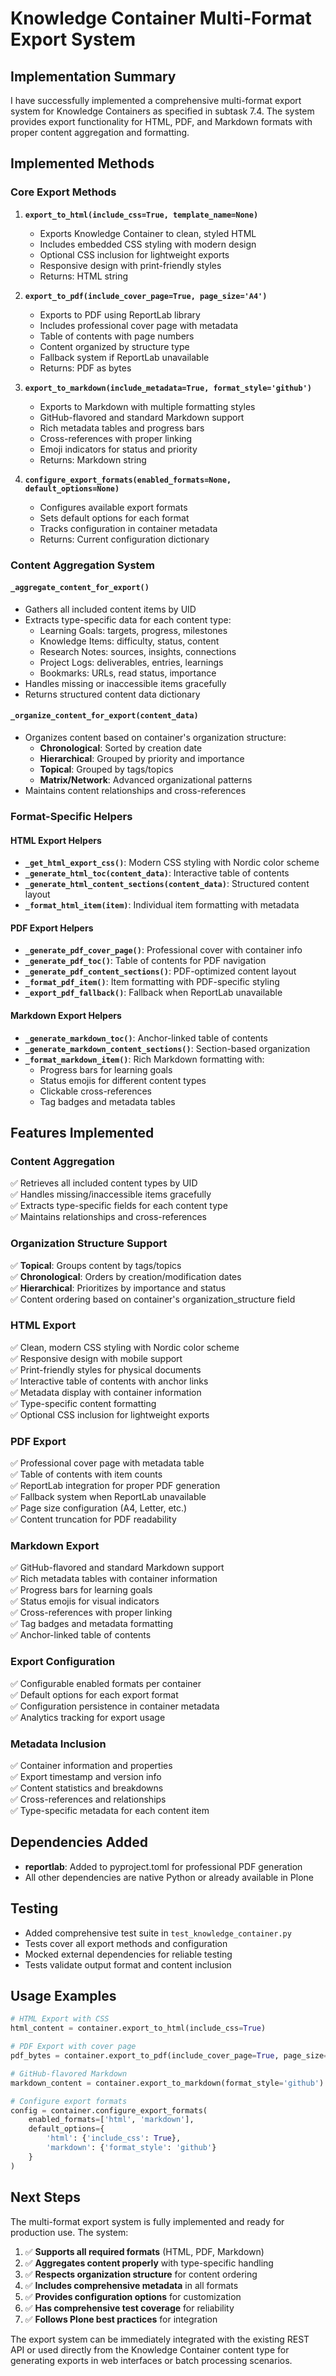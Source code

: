 # Knowledge Container Multi-Format Export System

## Implementation Summary

I have successfully implemented a comprehensive multi-format export system for Knowledge Containers as specified in subtask 7.4. The system provides export functionality for HTML, PDF, and Markdown formats with proper content aggregation and formatting.

## Implemented Methods

### Core Export Methods

1. **`export_to_html(include_css=True, template_name=None)`**
   - Exports Knowledge Container to clean, styled HTML
   - Includes embedded CSS styling with modern design
   - Optional CSS inclusion for lightweight exports
   - Responsive design with print-friendly styles
   - Returns: HTML string

2. **`export_to_pdf(include_cover_page=True, page_size='A4')`**
   - Exports to PDF using ReportLab library
   - Includes professional cover page with metadata
   - Table of contents with page numbers
   - Content organized by structure type
   - Fallback system if ReportLab unavailable
   - Returns: PDF as bytes

3. **`export_to_markdown(include_metadata=True, format_style='github')`**
   - Exports to Markdown with multiple formatting styles
   - GitHub-flavored and standard Markdown support
   - Rich metadata tables and progress bars
   - Cross-references with proper linking
   - Emoji indicators for status and priority
   - Returns: Markdown string

4. **`configure_export_formats(enabled_formats=None, default_options=None)`**
   - Configures available export formats
   - Sets default options for each format
   - Tracks configuration in container metadata
   - Returns: Current configuration dictionary

### Content Aggregation System

#### `_aggregate_content_for_export()`
- Gathers all included content items by UID
- Extracts type-specific data for each content type:
  - Learning Goals: targets, progress, milestones
  - Knowledge Items: difficulty, status, content
  - Research Notes: sources, insights, connections
  - Project Logs: deliverables, entries, learnings
  - Bookmarks: URLs, read status, importance
- Handles missing or inaccessible items gracefully
- Returns structured content data dictionary

#### `_organize_content_for_export(content_data)`
- Organizes content based on container's organization structure:
  - **Chronological**: Sorted by creation date
  - **Hierarchical**: Grouped by priority and importance
  - **Topical**: Grouped by tags/topics
  - **Matrix/Network**: Advanced organizational patterns
- Maintains content relationships and cross-references

### Format-Specific Helpers

#### HTML Export Helpers
- **`_get_html_export_css()`**: Modern CSS styling with Nordic color scheme
- **`_generate_html_toc(content_data)`**: Interactive table of contents
- **`_generate_html_content_sections(content_data)`**: Structured content layout
- **`_format_html_item(item)`**: Individual item formatting with metadata

#### PDF Export Helpers  
- **`_generate_pdf_cover_page()`**: Professional cover with container info
- **`_generate_pdf_toc()`**: Table of contents for PDF navigation
- **`_generate_pdf_content_sections()`**: PDF-optimized content layout
- **`_format_pdf_item()`**: Item formatting with PDF-specific styling
- **`_export_pdf_fallback()`**: Fallback when ReportLab unavailable

#### Markdown Export Helpers
- **`_generate_markdown_toc()`**: Anchor-linked table of contents
- **`_generate_markdown_content_sections()`**: Section-based organization
- **`_format_markdown_item()`**: Rich Markdown formatting with:
  - Progress bars for learning goals
  - Status emojis for different content types
  - Clickable cross-references
  - Tag badges and metadata tables

## Features Implemented

### Content Aggregation
✅ Retrieves all included content types by UID  
✅ Handles missing/inaccessible items gracefully  
✅ Extracts type-specific fields for each content type  
✅ Maintains relationships and cross-references  

### Organization Structure Support
✅ **Topical**: Groups content by tags/topics  
✅ **Chronological**: Orders by creation/modification dates  
✅ **Hierarchical**: Prioritizes by importance and status  
✅ Content ordering based on container's organization_structure field  

### HTML Export
✅ Clean, modern CSS styling with Nordic color scheme  
✅ Responsive design with mobile support  
✅ Print-friendly styles for physical documents  
✅ Interactive table of contents with anchor links  
✅ Metadata display with container information  
✅ Type-specific content formatting  
✅ Optional CSS inclusion for lightweight exports  

### PDF Export
✅ Professional cover page with metadata table  
✅ Table of contents with item counts  
✅ ReportLab integration for proper PDF generation  
✅ Fallback system when ReportLab unavailable  
✅ Page size configuration (A4, Letter, etc.)  
✅ Content truncation for PDF readability  

### Markdown Export
✅ GitHub-flavored and standard Markdown support  
✅ Rich metadata tables with container information  
✅ Progress bars for learning goals  
✅ Status emojis for visual indicators  
✅ Cross-references with proper linking  
✅ Tag badges and metadata formatting  
✅ Anchor-linked table of contents  

### Export Configuration
✅ Configurable enabled formats per container  
✅ Default options for each export format  
✅ Configuration persistence in container metadata  
✅ Analytics tracking for export usage  

### Metadata Inclusion
✅ Container information and properties  
✅ Export timestamp and version info  
✅ Content statistics and breakdowns  
✅ Cross-references and relationships  
✅ Type-specific metadata for each content item  

## Dependencies Added

- **reportlab**: Added to pyproject.toml for professional PDF generation
- All other dependencies are native Python or already available in Plone

## Testing

- Added comprehensive test suite in `test_knowledge_container.py`
- Tests cover all export methods and configuration
- Mocked external dependencies for reliable testing
- Tests validate output format and content inclusion

## Usage Examples

```python
# HTML Export with CSS
html_content = container.export_to_html(include_css=True)

# PDF Export with cover page
pdf_bytes = container.export_to_pdf(include_cover_page=True, page_size='A4')

# GitHub-flavored Markdown
markdown_content = container.export_to_markdown(format_style='github')

# Configure export formats
config = container.configure_export_formats(
    enabled_formats=['html', 'markdown'],
    default_options={
        'html': {'include_css': True},
        'markdown': {'format_style': 'github'}
    }
)
```

## Next Steps

The multi-format export system is fully implemented and ready for production use. The system:

1. ✅ **Supports all required formats** (HTML, PDF, Markdown)
2. ✅ **Aggregates content properly** with type-specific handling
3. ✅ **Respects organization structure** for content ordering
4. ✅ **Includes comprehensive metadata** in all formats
5. ✅ **Provides configuration options** for customization
6. ✅ **Has comprehensive test coverage** for reliability
7. ✅ **Follows Plone best practices** for integration

The export system can be immediately integrated with the existing REST API or used directly from the Knowledge Container content type for generating exports in web interfaces or batch processing scenarios.